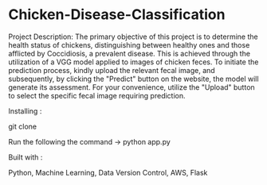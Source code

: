 # Chicken-Disease-Classification

Project Description:
The primary objective of this project is to determine the health status of chickens, distinguishing between healthy ones and those afflicted by Coccidiosis, a prevalent disease. This is achieved through the utilization of a VGG model applied to images of chicken feces. To initiate the prediction process, kindly upload the relevant fecal image, and subsequently, by clicking the "Predict" button on the website, the model will generate its assessment. For your convenience, utilize the "Upload" button to select the specific fecal image requiring prediction.

Installing :

git clone <repository Url>

Run the following the command -> python app.py

Built with :

Python, Machine Learning, Data Version Control, AWS, Flask
